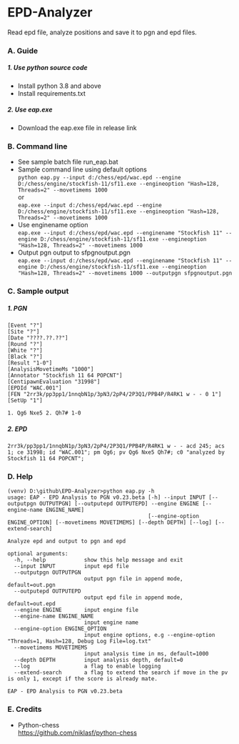 # EPD-Analyzer
Read epd file, analyze positions and save it to pgn and epd files.

### A. Guide
##### 1. Use python source code
* Install python 3.8 and above
* Install requirements.txt

##### 2. Use eap.exe
* Download the eap.exe file in release link

### B. Command line
* See sample batch file run_eap.bat
* Sample command line using default options  
`python eap.py --input d:/chess/epd/wac.epd --engine D:/chess/engine/stockfish-11/sf11.exe --engineoption "Hash=128, Threads=2" --movetimems 1000`  
or  
`eap.exe --input d:/chess/epd/wac.epd --engine D:/chess/engine/stockfish-11/sf11.exe --engineoption "Hash=128, Threads=2" --movetimems 1000`
* Use enginename option  
`eap.exe --input d:/chess/epd/wac.epd --enginename "Stockfish 11" --engine D:/chess/engine/stockfish-11/sf11.exe --engineoption "Hash=128, Threads=2" --movetimems 1000`
* Output pgn output to sfpgnoutput.pgn  
`eap.exe --input d:/chess/epd/wac.epd --enginename "Stockfish 11" --engine D:/chess/engine/stockfish-11/sf11.exe --engineoption "Hash=128, Threads=2" --movetimems 1000 --outputpgn sfpgnoutput.pgn`

### C. Sample output
##### 1. PGN
```
[Event "?"]
[Site "?"]
[Date "????.??.??"]
[Round "?"]
[White "?"]
[Black "?"]
[Result "1-0"]
[AnalysisMovetimeMs "1000"]
[Annotator "Stockfish 11 64 POPCNT"]
[CentipawnEvaluation "31998"]
[EPDId "WAC.001"]
[FEN "2rr3k/pp3pp1/1nnqbN1p/3pN3/2pP4/2P3Q1/PPB4P/R4RK1 w - - 0 1"]
[SetUp "1"]

1. Qg6 Nxe5 2. Qh7# 1-0
```

##### 2. EPD
`2rr3k/pp3pp1/1nnqbN1p/3pN3/2pP4/2P3Q1/PPB4P/R4RK1 w - - acd 245; acs 1; ce 31998; id "WAC.001"; pm Qg6; pv Qg6 Nxe5 Qh7#; c0 "analyzed by Stockfish 11 64 POPCNT";`


### D. Help
```
(venv) D:\github\EPD-Analyzer>python eap.py -h
usage: EAP - EPD Analysis to PGN v0.23.beta [-h] --input INPUT [--outputpgn OUTPUTPGN] [--outputepd OUTPUTEPD] --engine ENGINE [--engine-name ENGINE_NAME]
                                            [--engine-option ENGINE_OPTION] [--movetimems MOVETIMEMS] [--depth DEPTH] [--log] [--extend-search]

Analyze epd and output to pgn and epd

optional arguments:
  -h, --help            show this help message and exit
  --input INPUT         input epd file
  --outputpgn OUTPUTPGN
                        output pgn file in append mode, default=out.pgn
  --outputepd OUTPUTEPD
                        output epd file in append mode, default=out.epd
  --engine ENGINE       input engine file
  --engine-name ENGINE_NAME
                        input engine name
  --engine-option ENGINE_OPTION
                        input engine options, e.g --engine-option "Threads=1, Hash=128, Debug Log File=log.txt"
  --movetimems MOVETIMEMS
                        input analysis time in ms, default=1000
  --depth DEPTH         input analysis depth, default=0
  --log                 a flag to enable logging
  --extend-search       a flag to extend the search if move in the pv is only 1, except if the score is already mate.

EAP - EPD Analysis to PGN v0.23.beta
```

### E. Credits
* Python-chess  
https://github.com/niklasf/python-chess

